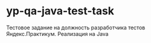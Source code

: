 # yp-qa-java-test-task
Тестовое задание на должность разработчика тестов Яндекс.Практикум. Реализация на Java
